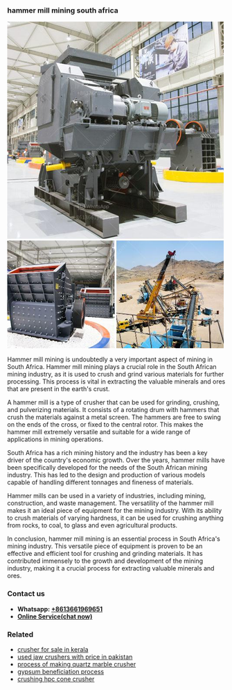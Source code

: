 <h3>hammer mill mining south africa</h3><img src='1708589611.jpg' alt=''><p>Hammer mill mining is undoubtedly a very important aspect of mining in South Africa. Hammer mill mining plays a crucial role in the South African mining industry, as it is used to crush and grind various materials for further processing. This process is vital in extracting the valuable minerals and ores that are present in the earth's crust.</p><p>A hammer mill is a type of crusher that can be used for grinding, crushing, and pulverizing materials. It consists of a rotating drum with hammers that crush the materials against a metal screen. The hammers are free to swing on the ends of the cross, or fixed to the central rotor. This makes the hammer mill extremely versatile and suitable for a wide range of applications in mining operations.</p><p>South Africa has a rich mining history and the industry has been a key driver of the country's economic growth. Over the years, hammer mills have been specifically developed for the needs of the South African mining industry. This has led to the design and production of various models capable of handling different tonnages and fineness of materials.</p><p>Hammer mills can be used in a variety of industries, including mining, construction, and waste management. The versatility of the hammer mill makes it an ideal piece of equipment for the mining industry. With its ability to crush materials of varying hardness, it can be used for crushing anything from rocks, to coal, to glass and even agricultural products.</p><p>In conclusion, hammer mill mining is an essential process in South Africa's mining industry. This versatile piece of equipment is proven to be an effective and efficient tool for crushing and grinding materials. It has contributed immensely to the growth and development of the mining industry, making it a crucial process for extracting valuable minerals and ores.</p><h3>Contact us</h3><ul><li><strong>Whatsapp:&nbsp;<a href="https://wa.me/8613661969651">+8613661969651</a></strong></li><li><a href="https://swt.shibang-china.com/?git&amp;zhl&amp;hammer mill mining south africa"><strong>Online Service(chat now)</strong></a></li></ul><h3>Related</h3><ul><li><a href='crusher for sale in kerala.md'>crusher for sale in kerala</a></li><li><a href='used jaw crushers with price in pakistan.md'>used jaw crushers with price in pakistan</a></li><li><a href='process of making quartz marble crusher.md'>process of making quartz marble crusher</a></li><li><a href='gypsum beneficiation process.md'>gypsum beneficiation process</a></li><li><a href='crushing hpc cone crusher.md'>crushing hpc cone crusher</a></li></ul>
